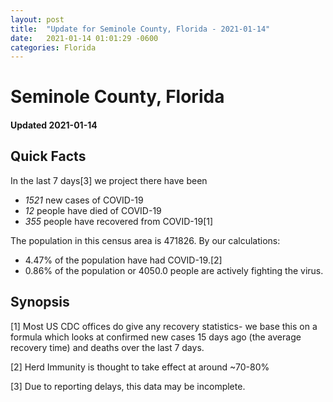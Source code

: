 ```yaml
---
layout: post
title:  "Update for Seminole County, Florida - 2021-01-14"
date:   2021-01-14 01:01:29 -0600
categories: Florida
---
```


# Seminole County, Florida
#### Updated 2021-01-14

## Quick Facts

In the last 7 days[3] we project there have been
- *1521* new cases of COVID-19
- *12* people have died of COVID-19
- *355* people have recovered from COVID-19[1]

The population in this census area is 471826. By our calculations:
- 4.47% of the population have had COVID-19.[2]
- 0.86% of the population or 4050.0 people are actively fighting the virus.

## Synopsis




[1] Most US CDC offices do give any recovery statistics- we base this on a formula which looks at confirmed new cases
15 days ago (the average recovery time) and deaths over the last 7 days.

[2] Herd Immunity is thought to take effect at around ~70-80%

[3] Due to reporting delays, this data may be incomplete.
 
    